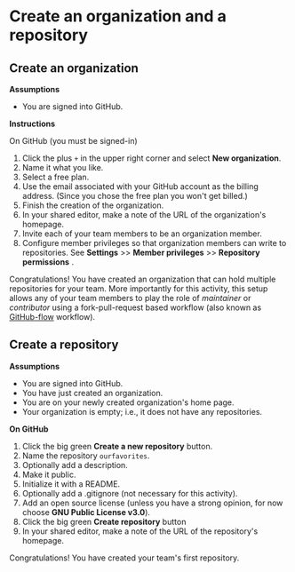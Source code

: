 # Create an organization and a repository

## Create an organization

__Assumptions__

* You are signed into GitHub.

__Instructions__

On GitHub (you must be signed-in)

1. Click the plus `+` in the upper right corner and select __New organization__.
2. Name it what you like.
3. Select a free plan.
4. Use the email associated with your GitHub account as the billing address. (Since you chose the free plan you won't get billed.)
5. Finish the creation of the organization.
6. In your shared editor, make a note of the URL of the organization's homepage.
7. Invite each of your team members to be an organization member.
8. Configure member privileges so that organization members can write to repositories. See __Settings__ >> __Member privileges__ >> __Repository permissions__ .

Congratulations! You have created an organization that can hold multiple repositories for your team. More importantly for this activity, this setup allows any of your team members to play the role of _maintainer_ or _contributor_ using a fork-pull-request based workflow (also known as [GitHub-flow](https://guides.github.com/introduction/flow/) workflow).

## Create a repository

__Assumptions__

* You are signed into GitHub.
* You have just created an organization.
* You are on your newly created organization's home page.
* Your organization is empty; i.e., it does not have any repositories.

__On GitHub__

1. Click the big green __Create a new repository__ button.
2. Name the repository `ourfavorites`.
3. Optionally add a description.
4. Make it public.
5. Initialize it with a README.
6. Optionally add a .gitignore (not necessary for this activity).
7. Add an open source license (unless you have a strong opinion, for now choose __GNU Public License v3.0__).
8. Click the big green __Create repository__ button
9. In your shared editor, make a note of the URL of the repository's homepage.

Congratulations! You have created your team's first repository.
